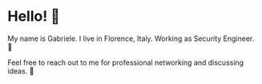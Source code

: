 # Hello! 👋

My name is Gabriele. I live in Florence, Italy. Working as Security Engineer. 🔐

Feel free to reach out to me for professional networking and discussing ideas. 🤝
